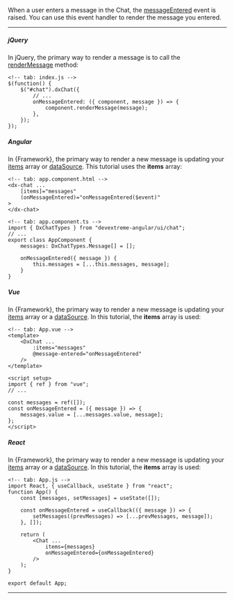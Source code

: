 When a user enters a message in the Chat, the [messageEntered](/api-reference/10%20UI%20Components/dxChat/1%20Configuration/onMessageEntered.md '/Documentation/ApiReference/UI_Components/dxChat/Configuration/#onMessageEntered') event is raised. You can use this event handler to render the message you entered.

---
##### jQuery

In jQuery, the primary way to render a message is to call the [renderMessage](/api-reference/10%20UI%20Components/dxChat/3%20Methods/renderMessage(message).md '/Documentation/ApiReference/UI_Components/dxChat/Methods/#renderMessagemessage') method:

    <!-- tab: index.js -->
    $(function() {
        $("#chat").dxChat({ 
            // ...
            onMessageEntered: ({ component, message }) => {
                component.renderMessage(message);
            },
        });
    });

##### Angular

In {Framework}, the primary way to render a new message is updating your [items](/api-reference/10%20UI%20Components/dxChat/1%20Configuration/items.md '/Documentation/ApiReference/UI_Components/dxChat/Configuration/#items') array or [dataSource](/api-reference/10%20UI%20Components/dxChat/1%20Configuration/dataSource.md '/Documentation/ApiReference/UI_Components/dxChat/Configuration/#dataSource'). This tutorial uses the **items** array:

    <!-- tab: app.component.html -->
    <dx-chat ...
        [items]="messages"
        (onMessageEntered)="onMessageEntered($event)"
    >
    </dx-chat>

    <!-- tab: app.component.ts -->
    import { DxChatTypes } from "devextreme-angular/ui/chat";
    // ...
    export class AppComponent {
        messages: DxChatTypes.Message[] = [];

        onMessageEntered({ message }) {
            this.messages = [...this.messages, message];
        }
    }

##### Vue

In {Framework}, the primary way to render a new message is updating your [items](/api-reference/10%20UI%20Components/dxChat/1%20Configuration/items.md '/Documentation/ApiReference/UI_Components/dxChat/Configuration/#items') array or a [dataSource](/api-reference/10%20UI%20Components/dxChat/1%20Configuration/dataSource.md '/Documentation/ApiReference/UI_Components/dxChat/Configuration/#dataSource'). In this tutorial, the **items** array is used:

    <!-- tab: App.vue -->
    <template>
        <DxChat ...
            :items="messages"
            @message-entered="onMessageEntered"
        />
    </template>

    <script setup>
    import { ref } from "vue";
    // ...

    const messages = ref([]);
    const onMessageEntered = ({ message }) => {
        messages.value = [...messages.value, message];
    };
    </script>

##### React

In {Framework}, the primary way to render a new message is updating your [items](/api-reference/10%20UI%20Components/dxChat/1%20Configuration/items.md '/Documentation/ApiReference/UI_Components/dxChat/Configuration/#items') array or a [dataSource](/api-reference/10%20UI%20Components/dxChat/1%20Configuration/dataSource.md '/Documentation/ApiReference/UI_Components/dxChat/Configuration/#dataSource'). In this tutorial, the **items** array is used:

    <!-- tab: App.js -->
    import React, { useCallback, useState } from "react";
    function App() {
        const [messages, setMessages] = useState([]);

        const onMessageEntered = useCallback(({ message }) => {
            setMessages((prevMessages) => [...prevMessages, message]);
        }, []);

        return (
            <Chat ...
                items={messages}
                onMessageEntered={onMessageEntered}
            />
        );
    }

    export default App;

---